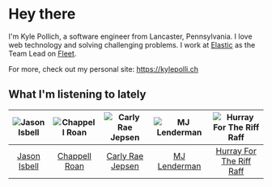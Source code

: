 # Hey there


I'm Kyle Pollich, a software engineer from Lancaster, Pennsylvania. I love web technology and solving challenging problems.
I work at [Elastic](https://www.elastic.co/) as the Team Lead on [Fleet](https://www.elastic.co/guide/en/fleet/current/fleet-overview.html).

For more, check out my personal site: https://kylepolli.ch

## What I'm listening to lately

<!-- begin artists -->
  |![Jason Isbell](https://i.scdn.co/image/ab6761610000f1789c4def51159843ebc3182b11)|![Chappell Roan](https://i.scdn.co/image/ab6761610000f178cde5a0d57c1b79de5fce6bee)|![Carly Rae Jepsen](https://i.scdn.co/image/ab6761610000f1788272bf414106646e0e4a89f3)|![MJ Lenderman](https://i.scdn.co/image/ab6761610000f17827fa0080c12d5330cf5562b8)|![Hurray For The Riff Raff](https://i.scdn.co/image/ab6761610000f178e33c83dd79fcecdab93f5ce2)|
  |:---:|:---:|:---:|:---:|:---:|
  |[Jason Isbell](https://open.spotify.com/artist/3Q8wgwyVVv0z4UEh1HB0KY)|[Chappell Roan](https://open.spotify.com/artist/7GlBOeep6PqTfFi59PTUUN)|[Carly Rae Jepsen](https://open.spotify.com/artist/6sFIWsNpZYqfjUpaCgueju)|[MJ Lenderman](https://open.spotify.com/artist/4tK6Z8fK7Sc9133byjPGIT)|[Hurray For The Riff Raff](https://open.spotify.com/artist/2xLEV2jDreAOcpJXFNoXyt)|
<!-- end artists -->
